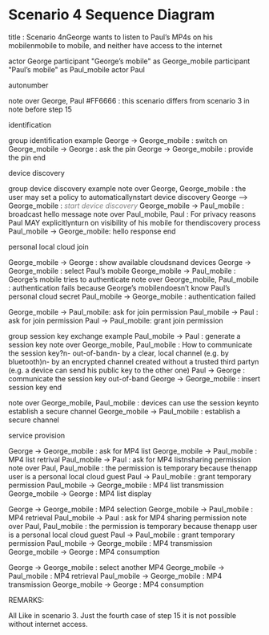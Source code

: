 Scenario 4 Sequence Diagram
===========================

<div class="uml">

title : Scenario 4nGeorge wants to listen to Paul’s MP4s on his mobilenmobile to mobile, and neither have access to the internet

actor George
participant "George’s mobile" as George_mobile
participant "Paul’s mobile" as Paul_mobile
actor Paul

autonumber

note over George, Paul #FF6666 : this scenario differs from scenario 3 in note before step 15

 identification 

group identification example
 George -> George_mobile : switch on
 George_mobile -> George : ask the pin
 George -> George_mobile : provide the pin
end

 device discovery 

group device discovery example
 note over George, George_mobile : the user may set a policy to automaticallynstart device discovery
 George --> George_mobile : <font color="gray"><i>start device discovery</i></font>
 George_mobile -> Paul_mobile : broadcast hello message
 note over Paul_mobile, Paul : For privacy reasons Paul MAY explicitlynturn on visibility of his mobile for thendiscovery process
 Paul_mobile -> George_mobile: hello response
end

 personal local cloud join 

George_mobile -> George : show available cloudsnand devices
George -> George_mobile : select Paul’s mobile
George_mobile -> Paul_mobile : George’s mobile tries to authenticate
note over George_mobile, Paul_mobile : authentication fails because George’s mobilendoesn’t know Paul’s personal cloud secret
Paul_mobile -> George_mobile : authentication failed

George_mobile -> Paul_mobile: ask for join permission
Paul_mobile -> Paul : ask for join permission
Paul -> Paul_mobile: grant join permission

group session key exchange example
 Paul_mobile -> Paul : generate a session key
 note over George_mobile, Paul_mobile : How to communicate the session key?n- out-of-bandn- by a clear, local channel (e.g. by bluetooth)n- by an encrypted channel created without a trusted third partyn (e.g. a device can send his public key to the other one)
 Paul -> George : communicate the session key out-of-band
 George -> George_mobile : insert session key
end

note over George_mobile, Paul_mobile : devices can use the session keynto establish a secure channel
George_mobile -> Paul_mobile : establish a secure channel

 service provision 

George -> George_mobile : ask for MP4 list
George_mobile -> Paul_mobile : MP4 list retrival
Paul_mobile -> Paul : ask for MP4 listnsharing permission
note over Paul, Paul_mobile : the permission is temporary because thenapp user is a personal local cloud guest
Paul -> Paul_mobile : grant temporary permission
Paul_mobile -> George_mobile : MP4 list transmission
George_mobile -> George : MP4 list display

George -> George_mobile : MP4 selection
George_mobile -> Paul_mobile : MP4 retrieval
Paul_mobile -> Paul : ask for MP4 sharing permission
note over Paul, Paul_mobile : the permission is temporary because thenapp user is a personal local cloud guest
Paul -> Paul_mobile : grant temporary permission
Paul_mobile -> George_mobile : MP4 transmission
George_mobile -> George : MP4 consumption

George -> George_mobile : select another MP4
George_mobile -> Paul_mobile : MP4 retrieval
Paul_mobile -> George_mobile : MP4 transmission
George_mobile -> George : MP4 consumption

</div>
REMARKS:

All Like in scenario 3. Just the fourth case of step 15 it is not possible without internet access.

